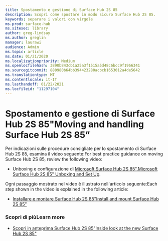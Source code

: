 ```yaml
---
title: Spostamento e gestione di Surface Hub 2S 85
description: Scopri come spostare in modo sicuro Surface Hub 2S 85.
keywords: separare i valori con virgole
ms.prod: surface-hub
ms.sitesec: library
author: greg-lindsay
ms.author: greglin
manager: laurawi
audience: Admin
ms.topic: article
ms.date: 01/21/2020
ms.localizationpriority: Medium
ms.openlocfilehash: 3890b843cb1a25a3f1515a5d48c6bcc9f1966341
ms.sourcegitcommit: 880980b64bb394423280acbcb1653012a4de5642
ms.translationtype: MT
ms.contentlocale: it-IT
ms.lasthandoff: 01/22/2021
ms.locfileid: "11297104"
---
```

# <span data-ttu-id="e6d58-104">Spostamento e gestione di Surface Hub 2S 85"</span><span class="sxs-lookup"><span data-stu-id="e6d58-104">Moving and handling Surface Hub 2S 85”</span></span>

<span data-ttu-id="e6d58-105">Per indicazioni sulle procedure consigliate per lo spostamento di Surface Hub 2S 85, esamina il video seguente:</span><span class="sxs-lookup"><span data-stu-id="e6d58-105">For best practice guidance on moving Surface Hub 2S 85, review the following video:</span></span> 
- <span data-ttu-id="e6d58-106">Unboxing e configurazione di [Microsoft Surface Hub 2S 85".](https://aka.ms/Hub2S85Unboxing)</span><span class="sxs-lookup"><span data-stu-id="e6d58-106">[Microsoft Surface Hub 2S 85" Unboxing and Set Up](https://aka.ms/Hub2S85Unboxing).</span></span> 

<span data-ttu-id="e6d58-107">Ogni passaggio mostrato nel video è illustrato nell'articolo seguente:</span><span class="sxs-lookup"><span data-stu-id="e6d58-107">Each step shown in the video is explained in the following article:</span></span>

- [<span data-ttu-id="e6d58-108">Installare e montare Surface Hub 2S 85"</span><span class="sxs-lookup"><span data-stu-id="e6d58-108">Install and mount Surface Hub 2S 85”</span></span>](surface-hub-2s-85-install-mount.md)

### <span data-ttu-id="e6d58-109">Scopri di più</span><span class="sxs-lookup"><span data-stu-id="e6d58-109">Learn more</span></span>
- [<span data-ttu-id="e6d58-110">Scopri in anteprima Surface Hub 2S 85"</span><span class="sxs-lookup"><span data-stu-id="e6d58-110">Inside look at the new Surface Hub 2S 85"</span></span>](https://techcommunity.microsoft.com/t5/surface-it-pro-blog/inside-look-at-the-new-surface-hub-2s-85/ba-p/1721773)

